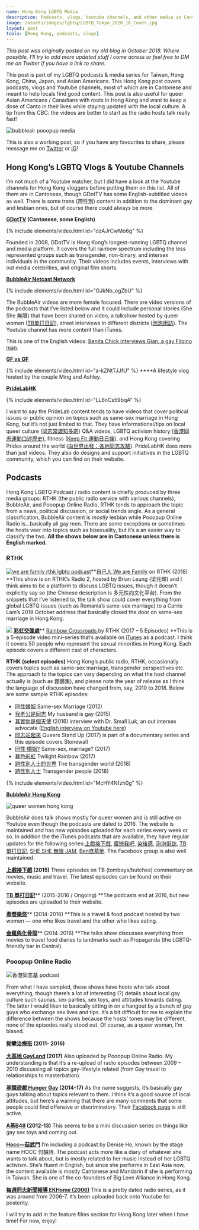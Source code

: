 ```yaml
---
name: Hong Kong LGBTQ Media
description: Podcasts, vlogs, Youtube channels, and other media in Cantonese and English on HK queer life.
image: /assets/images/lgbtq/LGBTQ_Tokyo_2020_10_Cover.jpg
layout: post
tools: [Hong Kong, podcasts, vlogs]
---
```


*This post was originally posted on my old blog in October 2018. Where possible, I'll try to add more updated stuff I come across or feel free to DM me on Twitter if you have a link to share.*

This post is part of my LGBTQ podcasts & media series for Taiwan, Hong Kong, China, Japan, and Asian Americans. This Hong Kong post covers podcasts, vlogs and Youtube channels, most of which are in Cantonese and meant to help locals find good content. This post is also useful for queer Asian Americans / Canadians with roots in Hong Kong and want to keep a dose of Canto in their lives while staying updated with the local culture. A tip from this CBC: the videos are better to start as the radio hosts talk really fast!

![bubbleair pooopup media](/assets/images/lgbtq/hk-lgbtq-podcasts.jpg)

This is also a working post, so if you have any favourites to share, please message me on [Twitter](https://twitter.com/shenchingtou) or [IG](https://www.instagram.com/thecupandtheroad/)!

## Hong Kong’s LGBTQ Vlogs & Youtube Channels

I’m not much of a Youtube watcher, but I did have a look at the Youtube channels for Hong Kong vloggers before putting them on this list. All of them are in Cantonese, though GDotTV has some English-subtitled videos as well. There is some trans (跨性別) content in addition to the dominant gay and lesbian ones, but of course there could always be more.

**[GDotTV](https://www.youtube.com/user/nutongxueshe) (Cantonese, some English)**

{% include elements/video.html id="ozAJrCwMo6g" %}

Founded in 2008, GDotTV is Hong Kong’s longest-running LGBTQ channel and media platform. It covers the full rainbow spectrum including the less represented groups such as transgender, non-binary, and intersex individuals in the community. Their videos includes events, interviews with out media celebrities, and original film shorts.

[**BubbleAir Netcast Network**](https://www.youtube.com/user/bubbleairhk)

{% include elements/video.html id="OJkNb_ogZbU" %}

The BubbleAir videos are more female focused. There are video versions of the podcasts that I’ve listed below and it could include personal stories (She She 無限) that have been shared on video, a talkshow hosted by queer women ([TB單打日記](https://www.youtube.com/watch?v=fsSU_YZ1PVQ&list=PLHByEF-tRaVMnvb9c1o0FPHYbzqhHKGE0)), street interviews in different districts ([泡泡街訪](https://www.youtube.com/watch?v=Snks8l6Eeok&list=PLHByEF-tRaVODS4TTA16zWkwbmFY4Up1K)). The Youtube channel has more content than iTunes.

This is one of the English videos: [Benita Chick interviews Gian, a gay Filpino man](https://www.youtube.com/watch?v=OJkNb_ogZbU&index=4&list=PLHByEF-tRaVMvzPqxeku2YilFfzAcEJbD).

**[GF vs GF](https://www.youtube.com/user/alivesuet)**

{% include elements/video.html id="a-kZNtTJJfU" %}
****A lifestyle vlog hosted by the couple Ming and Ashley.

**[PrideLabHK](https://www.youtube.com/channel/UCT_dMyI3pNselsmfR6FC8tQ)**

{% include elements/video.html id="LL6nCs59bqA" %}

I want to say the PrideLab content tends to have videos that cover political issues or public opinion on topics such as same-sex marriage in Hong Kong, but it’s not just limited to that. They have informational/tips on local queer culture ([同志常識知多啲](https://www.youtube.com/playlist?list=PLvs0H04L2yb0Umukm7Fj4UJgrQMyZ6xQY)) Q&A videos, LGBTQ activism history ([香港同志運動口述歷史](https://www.youtube.com/playlist?list=PLvs0H04L2yb1STAYd30DqBZtxZfhW1jxp)), fitness ([Keep Fit 運動日日操](https://www.youtube.com/playlist?list=PLvs0H04L2yb3CB0ciwr8lks-DN6rekxme)), and Hong Kong covering Prides around the world ([向世界出發：各地同志攻略](https://www.youtube.com/playlist?list=PLvs0H04L2yb37-WXGXArpd5Q43Nenj_oy)). PrideLabHK does more than just videos. They also do designs and support initiatives in the LGBTQ community, which you can find on their website.

## **Podcasts**

Hong Kong LGBTQ Podcast / radio content is chiefly produced by three media groups: RTHK (the public radio service with various channels), BubbleAir, and Pooopup Online Radio. RTHK tends to approach the topic from a news, political discussion, or social trends angle. As a general classification, BubbleAir content is *mostly* lesbian while Pooopup Online Radio is…basically all gay men. There are some exceptions or sometimes the hosts veer into topics such as bisexuality, but it’s a an easier way to classify the two. **All the shows below are in Cantonese unless there is English marked.**

### **RTHK**

[![we are family rthk lgbtq podcast](quiver-image-url/2071A8B34BF623F55E77D8D69DA52DEA.jpg)](https://thecupandtheroad.files.wordpress.com/2018/10/programme_photo_s.jpg)**[自己人 We are Family](http://www.rthk.hk/radio/radio2/programme/wearefamily) on RTHK (2018)
 **This show is on RTHK’s Radio 2, hosted by Brian Leung (梁兆輝) and I think aims to be a platform to discuss LGBTQ issues, though it doesn’t explicitly say so (the Chinese description is 多元性向文化平台). From the snippets that I’ve listened to, the talk show could cover everything from global LGBTQ issues (such as Romania’s same-sex marriage) to a Carrie Lam’s 2018 October address that basically closed the door on same-sex marriage in Hong Kong.

[![](quiver-image-url/C00A8414607669A1FC7DDADA63AAA5D3.jpg)](https://thecupandtheroad.files.wordpress.com/2018/10/170x170_1255.jpg)
 [**彩虹交匯處**](https://itunes.apple.com/hk/podcast/%E5%BD%A9%E8%99%B9%E4%BA%A4%E5%8C%AF%E8%99%95/id1269400239?l=en&mt=2)** [Rainbow Crossroads ](http://www.rthk.hk/tv/dtt31/programme/rainbowcrossroad)by RTHK (2017 – 5 Episodes)
 **This is a 5-episode video mini-series that’s available on [iTunes](https://itunes.apple.com/hk/podcast/%E5%BD%A9%E8%99%B9%E4%BA%A4%E5%8C%AF%E8%99%95/id1269400239?l=en&mt=2) as a podcast. I think it covers 50 people who represent the sexual minorities in Hong Kong. Each episode covers a different cast of characters.

**RTHK (select episodes)**
 Hong Kong’s public radio, RTHK, occasionally covers topics such as same-sex marriage, transgender perspectives etc. The approach to the topics can vary depending on what the host channel actually is (such as 鏗鏘集), and please note the year of release as I think the language of discussion have changed from, say, 2010 to 2018\. Below are some sample RTHK episodes:

* [同性婚姻 ](http://podcast.rthk.hk/podcast/item_epi.php?pid=345&lang=en-US&id=19162) Same-sex Marriage (2012)
* [我老公是同志](https://podcast.rthk.hk/podcast/item_epi.php?pid=807) My husband is gay (2015)
* [其實你是個天使](http://podcast.rthk.hk/podcast/item_epi.php?pid=244&lang=zh-CN&id=71598Small) (2016) interview with Dr. Small Luk, an out intersex advocate ([English interview on Youtube here](https://www.youtube.com/watch?v=McHY4Nfzh0g))
* [同志站起來](http://www.rthk.hk/tv/dtt31/programme/songsthatdefinedhistory/episode/462378?lang=en) Queers Stand Up (2017) is part of a documentary series and this episode covers Stonewall
* [同性‧婚姻?](http://www.liberalstudies.hk/video/programme.php?vid=tcs17-1715) Same-sex, marriage? (2017)
* [暮色彩虹](https://podcast.rthk.hk/podcast/item_epi.php?pid=1206&lang=en-US&id=94413) Twilight Rainbow (2017)
* [跨性別人士的世界](http://podcast.rthk.hk/podcast/item_epi.php?pid=527&lang=en-US&id=107809) The transgender world (2018)
* [跨性別人士](http://podcasts.rthk.hk/podcast/item_epi.php?pid=467&lang=en-US&id=108892) Transgender people (2018)

{% include elements/video.html id="McHY4Nfzh0g" %}

**[BubbleAir Hong Kong](https://bubbleair.hk/programmes)**

![queer women hong kong](/assets/images/lgbtq/bubbleair-itunes.png)

BubbleAir does talk shows mostly for queer women and is still active on Youtube even though the podcasts are dated to 2016\. The website is maintained and has new episodes uploaded for each series every week or so. In addition the the iTunes podcasts that are available, they have regular updates for the following series:[上戲接下戲](https://bubbleair.hk/movieandthen1), [瘋戀我吧](https://bubbleair.hk/lovelounge), [染後感](https://bubbleair.hk/poc), [泡泡街訪](https://bubbleair.hk/bubbleinterview), [TB 單打日記](https://bubbleair.hk/tbshow), [SHE SHE 無限 JAM](https://bubbleair.hk/sheshejam), [Ben庶基地](https://bubbleair.hk/benshow). The Facebook group is also well maintained.

**[上戲接下戲](https://itunes.apple.com/us/podcast/%E4%B8%8A%E6%88%B2%E6%8E%A5%E4%B8%8B%E6%88%B2/id1114720236?mt=2) (2015)**
 Three episodes on TB (tomboys/butches) commentary on movies, music and travel. The latest episodes can be found on their website.

[**TB 單打日記**](https://itunes.apple.com/us/podcast/tb-%E5%96%AE%E8%BA%AB%E6%97%A5%E8%A8%98-bubbleair-podcast/id1059897544?mt=2)** (2015-2016 / Ongoing)
 **The podcasts end at 2016, but new episodes are uploaded to their website.

[**煮嘢樂悠**](https://itunes.apple.com/us/podcast/%E7%85%AE%E5%98%A2%E6%A8%82%E6%82%A0/id1062878555?mt=2)** (2014-2016)
 **This is a travel & food podcast hosted by two women — one who likes travel and the other who likes eating.

[**金雞與化骨龍**](https://itunes.apple.com/au/podcast/%E9%87%91%E9%9B%9E%E8%88%87%E5%8C%96%E9%AA%A8%E9%BE%8D/id1062877490?mt=2)** (2014-2016)
 **The talks show discusses everything from movies to travel food diaries to landmarks such as Propaganda (the LGBTQ-friendly bar in Central).

### **Pooopup Online Radio**

![香港同志基 podcast](/assets/images/lgbtq/hong-kong-gay-podcasts.png)

From what I have sampled, these shows have hosts who talk about everything, though there’s a lot of interesting (?) details about local gay culture such saunas, sex parties, sex toys, and attitudes towards dating. The latter I would liken to basically sitting in on a hangout by a bunch of gay guys who exchange sex lives and tips. It’s a bit difficult for me to explain the difference between the shows because the hosts’ tones may be different, none of the episodes really stood out. Of course, as a queer woman, I’m biased.

[**拗攣治療班**](https://itunes.apple.com/hk/podcast/%E6%8B%97%E6%94%A3%E6%B2%BB%E7%99%82%E7%8F%AD/id1315886238?l=en&mt=2) **(2011- 2016)**

**[大基地 GayLand](https://itunes.apple.com/hk/podcast/%E5%A4%A7%E5%9F%BA%E5%9C%B0-gayland/id1315886327?l=en&mt=2) (2017)**
 Also uploaded by Pooopup Online Radio. My understanding is that it’s a re-upload of radio episodes between 2009 – 2010 discussing all topics gay-lifestyle related (from Gay travel to relationships to masterbation).

 **[基餓遊戲 Hunger Gay](https://castbox.fm/vc/1096664) (2014-17)**
 As the name suggests, it’s basically gay guys talking about topics relevant to them. I think it’s a good source of local attitudes, but here’s a warning that there are many comments that some people could find offensive or discriminatory. Their [Facebook page](https://www.facebook.com/pooopup.lgbti/) is still active.

**[A基B48](https://itunes.apple.com/hk/podcast/a%E5%9F%BAb48/id1315885700?l=en&mt=2) (2012-13)**
 This seems to be a mini discussion series on things like gay sex toys and coming out.

**[Hocc—菇武門](https://anchor.fm/hocc)**
I’m including a podcast by Denise Ho, known by the stage name HOCC 何韻詩. The podcast acts more like a diary of whatever she wants to talk about, but is mostly related to her music instead of her LGBTQ activism. She’s fluent in English, but since she performs in East Asia now, the content available is mostly Cantonese and Mandarin if she is performing in Taiwan. She is one of the co-founders of Big Love Alliance in Hong Kong.

**[每週同志新聞報導 EKHome (2006)](https://www.youtube.com/user/ekhome/videos)**
This is a pretty dated radio series, as it was around from 2006-7\. It’s been uploaded back onto Youtube for posterity.

I will try to add in the feature films section for Hong Kong later when I have time! For now, enjoy!
